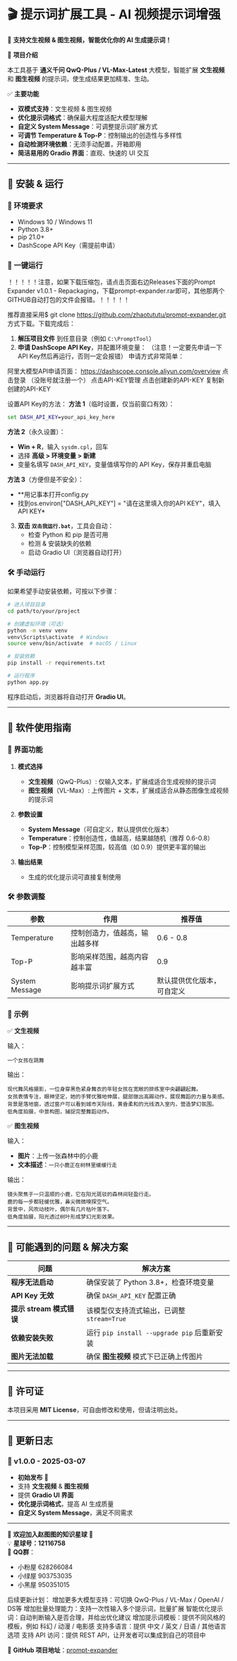 # 🎬 提示词扩展工具 - AI 视频提示词增强  
🚀 **支持文生视频 & 图生视频，智能优化你的 AI 生成提示词！**  

📌 **项目介绍**  

本工具基于 **通义千问 QwQ-Plus / VL-Max-Latest** 大模型，智能扩展 **文生视频** 和 **图生视频** 的提示词，使生成结果更加精准、生动。  

✅ **主要功能**  
- **双模式支持**：文生视频 & 图生视频  
- **优化提示词格式**：确保最大程度适配大模型理解  
- **自定义 System Message**：可调整提示词扩展方式  
- **可调节 Temperature & Top-P**：控制输出的创造性与多样性  
- **自动检测环境依赖**：无须手动配置，开箱即用  
- **简洁易用的 Gradio 界面**：直观、快速的 UI 交互  

---

## 📌 安装 & 运行  

### 🔧 环境要求  
- Windows 10 / Windows 11  
- Python 3.8+  
- pip 21.0+  
- DashScope API Key（需提前申请）  

### 🚀 一键运行  
！！！！！注意，如果下载压缩包，请点击页面右边Releases下面的Prompt Expander v1.0.1 - Repackaging，下载prompt-expander.rar即可，其他那两个GITHUB自动打包的文件会报错。！！！！！


推荐直接采用$ git clone https://github.com/zhaotututu/prompt-expander.git
方式下载。下载完成后：

1. **解压项目文件** 到任意目录（例如 `C:\PromptTool`）  
2. **申请 DashScope API Key**，并配置环境变量：  （注意！一定要先申请一下API Key然后再运行，否则一定会报错）
申请方式非常简单：

阿里大模型API申请页面：
https://dashscope.console.aliyun.com/overview
点击登录
（没账号就注册一个）
点击API-KEY管理
点击创建新的API-KEY
复制新创建的API-KEY


设置API Key的方法：
**方法 1**（临时设置，仅当前窗口有效）：  
```bat
set DASH_API_KEY=your_api_key_here
```
**方法 2**（永久设置）：  
- **Win + R**，输入 `sysdm.cpl`，回车  
- 选择 **高级 > 环境变量 > 新建**  
- 变量名填写 `DASH_API_KEY`，变量值填写你的 API Key，保存并重启电脑  

**方法 3**（方便但是不安全）：  
- **用记事本打开config.py
- 找到os.environ["DASH_API_KEY"] = "请在这里填入你的API KEY"，填入API KEY*  

3. **双击 `双击我运行.bat`**，工具会自动：  
   - 检查 Python 和 pip 是否可用  
   - 检测 & 安装缺失的依赖  
   - 启动 Gradio UI（浏览器自动打开）  

### 🛠️ 手动运行  

如果希望手动安装依赖，可按以下步骤：  
```bash
# 进入项目目录
cd path/to/your/project

# 创建虚拟环境（可选）
python -m venv venv
venv\Scripts\activate  # Windows
source venv/bin/activate  # macOS / Linux

# 安装依赖
pip install -r requirements.txt

# 运行程序
python app.py
```
程序启动后，浏览器将自动打开 **Gradio UI**。  

---

## 📌 软件使用指南  

### 🎨 界面功能  

1. **模式选择**  
   - **文生视频**（QwQ-Plus）: 仅输入文本，扩展成适合生成视频的提示词  
   - **图生视频**（VL-Max）: 上传图片 + 文本，扩展成适合从静态图像生成视频的提示词  

2. **参数设置**  
   - **System Message**（可自定义，默认提供优化版本）  
   - **Temperature**：控制创造性，值越高，结果越随机（推荐 0.6-0.8）  
   - **Top-P**：控制模型采样范围，较高值（如 0.9）提供更丰富的输出  

3. **输出结果**  
   - 生成的优化提示词可直接复制使用  

### 🛠️ 参数调整  

| 参数 | 作用 | 推荐值 |
|------|------|-------|
| Temperature | 控制创造力，值越高，输出越多样 | 0.6 - 0.8 |
| Top-P | 影响采样范围，越高内容越丰富 | 0.9 |
| System Message | 影响提示词扩展方式 | 默认提供优化版本，可自定义 |

### 📌 示例  

✅ **文生视频**  

输入：  
```
一个女孩在跳舞
```
输出：  
```
现代舞风格摄影，一位身穿黑色紧身舞衣的年轻女孩在宽敞的排练室中央翩翩起舞。
女孩表情专注，眼神坚定，她的手臂优雅地伸展，腿部做出高踢动作，展现舞蹈的力量与美感。
背景是落地窗，透过窗户可以看到城市天际线，黄昏柔和的光线洒入室内，营造梦幻氛围。
低角度拍摄，中景构图，捕捉完整舞蹈动作。
```

✅ **图生视频**  

输入：  
- **图片**：上传一张森林中的小鹿  
- **文本描述**：`一只小鹿正在树林里缓缓行走`  

输出：  
```
镜头聚焦于一只温顺的小鹿，它在阳光斑驳的森林间轻盈行走。
鹿的每一步都轻缓优雅，鼻尖微微嗅探空气。
背景中，风吹动枝叶，偶尔有几片枯叶落下。
低角度拍摄，阳光透过树叶形成梦幻光影效果。
```

---

## 📌 可能遇到的问题 & 解决方案  

| 问题 | 解决方案 |
|--------|----------|
| **程序无法启动** | 确保安装了 Python 3.8+，检查环境变量 |
| **API Key 无效** | 确保 `DASH_API_KEY` 配置正确 |
| **提示 stream 模式错误** | 该模型仅支持流式输出，已调整 `stream=True` |
| **依赖安装失败** | 运行 `pip install --upgrade pip` 后重新安装 |
| **图片无法加载** | 确保 **图生视频** 模式下已正确上传图片 |

---

## 📌 许可证  

本项目采用 **MIT License**，可自由修改和使用，但请注明出处。  

---

## 📌 更新日志  

### 🔹 v1.0.0 - 2025-03-07  
- **初始发布** 🎉  
- 支持 **文生视频** & **图生视频**  
- 提供 **Gradio UI 界面**  
- **优化提示词格式**，提高 AI 生成质量  
- **自定义 System Message**，满足不同需求  

---

🎯 **欢迎加入赵图图的知识星球** 🎯  
💡 **星球号：12116758**  
📌 **QQ群**：  
- 小粉屋 628266084  
- 小绿屋 903753035  
- 小黑屋 950351015  

后续更新计划：
 增加更多大模型支持：可切换 QwQ-Plus / VL-Max / OpenAI / DS等
 增加批量处理能力：支持一次性输入多个提示词，批量扩展
 智能优化提示词：自动判断输入是否合理，并给出优化建议
 增加提示词模板：提供不同风格的模板，例如 科幻 / 动漫 / 电影感
 支持多语言：提供 中文 / 英文 / 日语 / 其他语言 选项
 支持 API 访问：提供 REST API，让开发者可以集成到自己的项目中

🔗 **GitHub 项目地址**：[prompt-expander](https://github.com/zhaotututu/prompt-expander)  
